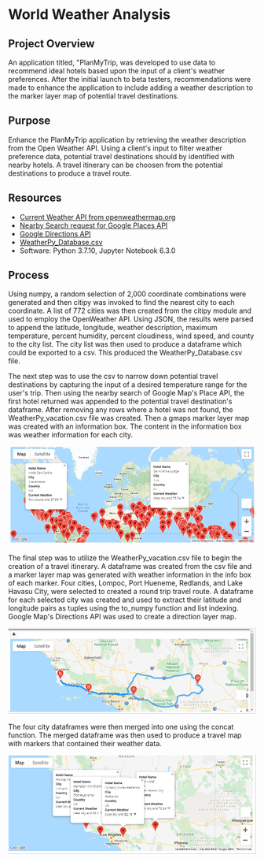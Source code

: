# World Weather Analysis

## Project Overview
An application titled, "PlanMyTrip, was developed to use data to recommend ideal hotels based upon the input of a client's weather preferences.  After the initial launch to beta testers, recommendations were made to enhance the application to include adding a weather description to the marker layer map of potential travel destinations.

## Purpose
Enhance the PlanMyTrip application by retrieving the weather description from the Open Weather API.  Using a client's input to filter weather preference data, potential travel destinations should by identified with nearby hotels.  A travel itinerary can be choosen from the potential destinations to produce a travel route.

## Resources
- [Current Weather API from openweathermap.org](https://openweathermap.org/current)
- [Nearby Search request for Google Places API](https://developers.google.com/maps/documentation/places/web-service/search-nearby?hl=en_US)
- [Google Directions API](https://developers.google.com/maps/documentation/directions/get-directions)
- [WeatherPy_Database.csv](Weather_Database/WeatherPy_Database.csv)
- Software: Python 3.7.10, Jupyter Notebook 6.3.0

## Process
Using numpy, a random selection of 2,000 coordinate combinations were generated and then citipy was invoked to find the nearest city to each coordinate.  A list of 772 cities was then created from the citipy module and used to employ the OpenWeather API.  Using JSON, the results were parsed to append the latitude, longitude, weather description, maximum temperature, percent humidity, percent cloudiness, wind speed, and county to the city list. The city list was then used to produce a dataframe which could be exported to a csv.  This produced the WeatherPy_Database.csv file.

The next step was to use the csv to narrow down potential travel destinations by capturing the input of a desired temperature range for the user's trip.  Then using the nearby search of Google Map's Place API, the first hotel returned was appended to the potential travel destination's dataframe.  After removing any rows where a hotel was not found, the WeatherPy_vacation.csv file was created.  Then a gmaps marker layer map was created with an information box.  The content in the information box was weather information for each city.

![WeatherPy_vacation_map](Vacation_Search/WeatherPy_vacation_map.png)

The final step was to utilize the WeatherPy_vacation.csv file to begin the creation of a travel itinerary.  A dataframe was created from the csv file and a marker layer map was generated with weather information in the info box of each marker.  Four cities, Lompoc, Port Hueneme, Redlands, and Lake Havasu City, were selected to created a round trip travel route.  A dataframe for each selected city was created and used to extract their latitude and longitude pairs as tuples using the to_numpy function and list indexing.  Google Map's Directions API was used to create a direction layer map.

![WeatherPy Travel Map](Vacation_Itinerary/WeatherPy_travel_map.png)

The four city dataframes were then merged into one using the concat function.  The merged dataframe was then used to produce a travel map with markers that contained their weather data.

![WeatherPy Travel Map with markers](Vacation_Itinerary\WeatherPy_travel_map_markers.png)




